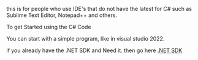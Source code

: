 this is for people who use IDE's that do not have the latest for C# such as Sublime Text Editor, Notepad++ and others.

To get Started using the C# Code

You can start with a simple program, like in visual studio 2022.

if you already have the .NET SDK and Need it. then go here [.NET SDK](https://github.com/dotnet/sdk/releases)
